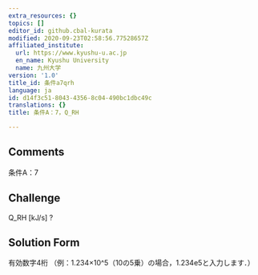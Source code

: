 ```yaml
---
extra_resources: {}
topics: []
editor_id: github.cbal-kurata
modified: 2020-09-23T02:58:56.77528657Z
affiliated_institute:
  url: https://www.kyushu-u.ac.jp
  en_name: Kyushu University
  name: 九州大学
version: '1.0'
title_id: 条件a7qrh
language: ja
id: d14f3c51-8043-4356-8c04-490bc1dbc49c
translations: {}
title: 条件A：7，Q_RH

---
```


## Comments
条件A：7

## Challenge
Q_RH [kJ/s] ?

## Solution Form
有効数字4桁
（例：1.234×10^5（10の5乗）の場合，1.234e5と入力します．）




